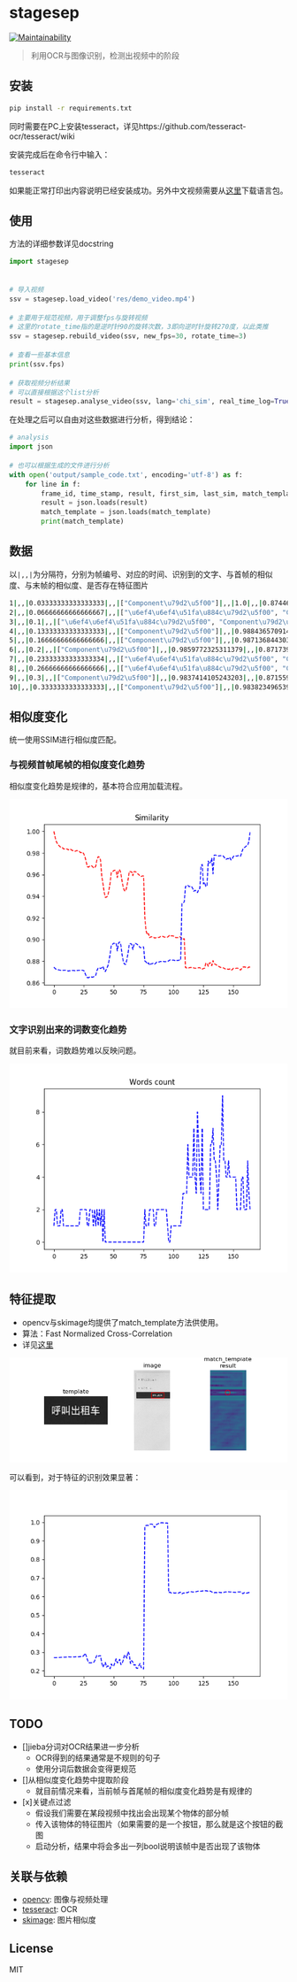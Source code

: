 # stagesep

[![Maintainability](https://api.codeclimate.com/v1/badges/492f06dfdfc447e06470/maintainability)](https://codeclimate.com/github/williamfzc/stagesep/maintainability)

> 利用OCR与图像识别，检测出视频中的阶段

## 安装

```bash
pip install -r requirements.txt
```

同时需要在PC上安装tesseract，详见https://github.com/tesseract-ocr/tesseract/wiki

安装完成后在命令行中输入：

```bash
tesseract
```

如果能正常打印出内容说明已经安装成功。另外中文视频需要从[这里](https://github.com/tesseract-ocr/langdata)下载语言包。

## 使用

方法的详细参数详见docstring

```python
import stagesep


# 导入视频
ssv = stagesep.load_video('res/demo_video.mp4')

# 主要用于规范视频，用于调整fps与旋转视频
# 这里的rotate_time指的是逆时针90的旋转次数，3即向逆时针旋转270度，以此类推
ssv = stagesep.rebuild_video(ssv, new_fps=30, rotate_time=3)

# 查看一些基本信息
print(ssv.fps)

# 获取视频分析结果
# 可以直接根据这个list分析
result = stagesep.analyse_video(ssv, lang='chi_sim', real_time_log=True, feature_list=['res/feature1.jpg'])
```

在处理之后可以自由对这些数据进行分析，得到结论：

```python
# analysis
import json

# 也可以根据生成的文件进行分析
with open('output/sample_code.txt', encoding='utf-8') as f:
    for line in f:
        frame_id, time_stamp, result, first_sim, last_sim, match_template = line.split('|,,|')
        result = json.loads(result)
        match_template = json.loads(match_template)
        print(match_template)

```

## 数据

以`|,,|`为分隔符，分别为帧编号、对应的时间、识别到的文字、与首帧的相似度、与末帧的相似度、是否存在特征图片

```bash
1|,,|0.03333333333333333|,,|["Component\u79d2\u5f00"]|,,|1.0|,,|0.8744666747566574|,,|[[0, 0.27060889074688604]]
2|,,|0.06666666666666667|,,|["\u6ef4\u6ef4\u51fa\u884c\u79d2\u5f00", "Component\u79d2\u5f00"]|,,|0.9945336759012924|,,|0.8732500535811166|,,|[[0, 0.2702154980448374]]
3|,,|0.1|,,|["\u6ef4\u6ef4\u51fa\u884c\u79d2\u5f00", "Component\u79d2\u5f00"]|,,|0.9906519049687903|,,|0.8724468661392125|,,|[[0, 0.27054042596336]]
4|,,|0.13333333333333333|,,|["Component\u79d2\u5f00"]|,,|0.988436570914413|,,|0.8721808443349266|,,|[[0, 0.2707208582528737]]
5|,,|0.16666666666666666|,,|["Component\u79d2\u5f00"]|,,|0.9871368443037327|,,|0.8719868653399506|,,|[[0, 0.27088961169977555]]
6|,,|0.2|,,|["Component\u79d2\u5f00"]|,,|0.9859772325311379|,,|0.8717396593736755|,,|[[0, 0.271510313888945]]
7|,,|0.23333333333333334|,,|["\u6ef4\u6ef4\u51fa\u884c\u79d2\u5f00", "Component\u79d2\u5f00"]|,,|0.9853347906343617|,,|0.8714577411208654|,,|[[0, 0.272172863024542]]
8|,,|0.26666666666666666|,,|["\u6ef4\u6ef4\u51fa\u884c\u79d2\u5f00", "Component\u79d2\u5f00"]|,,|0.9851302157674813|,,|0.8715705722879807|,,|[[0, 0.27234378435162576]]
9|,,|0.3|,,|["Component\u79d2\u5f00"]|,,|0.9837414105243203|,,|0.8715590796786445|,,|[[0, 0.273214648246217]]
10|,,|0.3333333333333333|,,|["Component\u79d2\u5f00"]|,,|0.9838234965397075|,,|0.8716437205735402|,,|[[0, 0.27276039086080933]]
```

## 相似度变化

统一使用SSIM进行相似度匹配。

### 与视频首帧尾帧的相似度变化趋势

相似度变化趋势是规律的，基本符合应用加载流程。

![](pic/similarity.png)

### 文字识别出来的词数变化趋势

就目前来看，词数趋势难以反映问题。

![](pic/word_count.png)

## 特征提取

- opencv与skimage均提供了match_template方法供使用。
- 算法：Fast Normalized Cross-Correlation
- 详见[这里](http://scikit-image.org/docs/dev/auto_examples/features_detection/plot_template.html)

![](pic/match_template_effect.png)

可以看到，对于特征的识别效果显著：

![](pic/match_template_change.png)

## TODO

- []jieba分词对OCR结果进一步分析
    - OCR得到的结果通常是不规则的句子
    - 使用分词后数据会变得更规范
- []从相似度变化趋势中提取阶段
    - 就目前情况来看，当前帧与首尾帧的相似度变化趋势是有规律的
- [x]关键点过滤
    - 假设我们需要在某段视频中找出会出现某个物体的部分帧
    - 传入该物体的特征图片（如果需要的是一个按钮，那么就是这个按钮的截图
    - 启动分析，结果中将会多出一列bool说明该帧中是否出现了该物体

## 关联与依赖

- [opencv](https://opencv-python-tutroals.readthedocs.io/en/latest/py_tutorials/py_tutorials.html): 图像与视频处理
- [tesseract](https://github.com/tesseract-ocr/tesseract/wiki/Downloads): OCR
- [skimage](https://github.com/scikit-image/scikit-image): 图片相似度

## License

MIT
